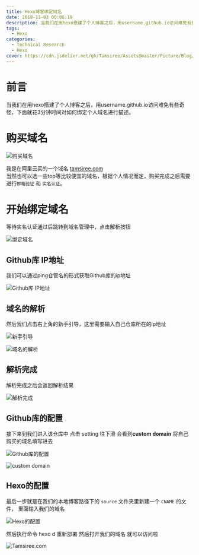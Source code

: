 ```yaml
---
title: Hexo博客绑定域名
date: 2018-11-03 00:06:19
description: 当我们在用hexo搭建了个人博客之后，用username.github.io访问难免有些奇怪，下面就花3分钟时间对如何绑定个人域名进行描述。
tags:
  - Hexo
categories:
  - Technical Research
  - Hexo
cover: https://cdn.jsdelivr.net/gh/Tamsiree/Assets@master/Picture/Blog/Cover/3970baedd9aeb7e51ba12711ebd08e3d.jpg
---
```


# 前言
当我们在用hexo搭建了个人博客之后，用username.github.io访问难免有些奇怪，下面就花3分钟时间对如何绑定个人域名进行描述。

# 购买域名

![购买域名](https://cdn.jsdelivr.net/gh/Tamsiree/Assets@master/Picture/Blog/hexo_domain0.png)

我是在阿里云买的一个域名 [tamsiree.com](https://tamsiree.com)  
当然也可以选一些top等比较便宜的域名，根据个人情况而定，购买完成之后需要进行`邮箱验证` 和 `实名认证`。

# 开始绑定域名

等待实名认证通过后跳转到域名管理中，点击解析按钮

![绑定域名](https://cdn.jsdelivr.net/gh/Tamsiree/Assets@master/Picture/Blog/hexo_domain1.png)


## Github库 IP地址
我们可以通过ping仓管名的形式获取Github库的ip地址

![Github库 IP地址](https://cdn.jsdelivr.net/gh/Tamsiree/Assets@master/Picture/Blog/hexo_domain4.png)

## 域名的解析
然后我们点击右上角的新手引导，这里需要输入自己仓库所在的ip地址

![新手引导](https://cdn.jsdelivr.net/gh/Tamsiree/Assets@master/Picture/Blog/hexo_domain2.png)

![域名的解析](https://cdn.jsdelivr.net/gh/Tamsiree/Assets@master/Picture/Blog/hexo_domain3.png)

## 解析完成
解析完成之后会返回解析结果

![解析完成](https://cdn.jsdelivr.net/gh/Tamsiree/Assets@master/Picture/Blog/hexo_domain5.png)

## Github库的配置

接下来到我们进入该仓库中 点击 setting 往下滑 会看到**custom domain** 将自己购买的域名填写进去

![Github库的配置](https://cdn.jsdelivr.net/gh/Tamsiree/Assets@master/Picture/Blog/hexo_domain6.png)  

![custom domain](https://cdn.jsdelivr.net/gh/Tamsiree/Assets@master/Picture/Blog/hexo_domain7.png)

## Hexo的配置
最后一步就是在我们的本地博客路径下的 `source` 文件夹里新建一个 `CNAME` 的文件， 里面输入我们的域名

![Hexo的配置](https://cdn.jsdelivr.net/gh/Tamsiree/Assets@master/Picture/Blog/hexo_domain8.png)

然后执行命令 hexo d 重新部署 然后打开我们的域名 就可以访问啦

![Tamsiree.com](https://cdn.jsdelivr.net/gh/Tamsiree/Assets@master/Picture/Blog/hexo_domain9.png)